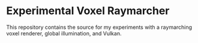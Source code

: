 Experimental Voxel Raymarcher
============================

This repository contains the source for my experiments with a raymarching voxel renderer, global illumination, and Vulkan.